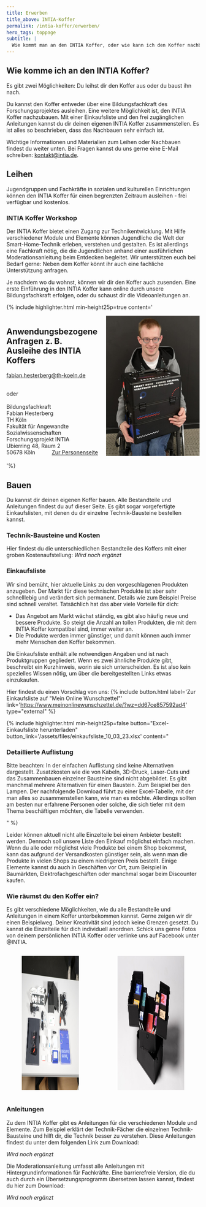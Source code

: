 ```yaml
---
title: Erwerben
title_above: INTIA-Koffer
permalink: /intia-koffer/erwerben/
hero_tags: toppage
subtitle: |
  Wie kommt man an den INTIA Koffer, oder wie kann ich den Koffer nachbauen? Diese Fragen werden hier beantwortet.
---
```


## Wie komme ich an den INTIA Koffer?

Es gibt zwei Möglichkeiten: Du leihst dir den Koffer aus oder du baust ihn nach.

Du kannst den Koffer entweder über eine Bildungsfachkraft des Forschungsprojektes ausleihen. Eine weitere Möglichkeit ist, den INTIA Koffer nachzubauen. Mit einer Einkaufsliste und den frei zugänglichen Anleitungen kannst du dir deinen eigenen INTIA Koffer zusammenstellen. Es ist alles so beschrieben, dass das Nachbauen sehr einfach ist.

Wichtige Informationen und Materialien zum Leihen oder Nachbauen findest du weiter unten. Bei Fragen kannst du uns gerne eine E-Mail schreiben: kontakt@intia.de.

## Leihen

Jugendgruppen und Fachkräfte in sozialen und kulturellen Einrichtungen können den INTIA Koffer für einen begrenzten Zeitraum ausleihen - frei verfügbar und kostenlos.

### INTIA Koffer Workshop

Der INTIA Koffer bietet einen Zugang zur Technikentwicklung. Mit Hilfe verschiedener Module und Elemente können Jugendliche die Welt der Smart-Home-Technik erleben, verstehen und gestalten.
Es ist allerdings eine Fachkraft nötig, die die Jugendlichen anhand einer ausführlichen Moderationsanleitung beim Entdecken begleitet. Wir unterstützen euch bei Bedarf gerne: Neben dem Koffer könnt ihr auch eine fachliche Unterstützung anfragen.

Je nachdem wo du wohnst, können wir dir den Koffer auch zusenden. Eine erste Einführung in den INTIA Koffer kann online durch unsere Bildungsfachkraft erfolgen, oder du schaust dir die Videoanleitungen an.

{% include highlighter.html min-height25p=true content='

<div class="columns">
<div class="column">

## Anwendungsbezogene Anfragen z. B. Ausleihe des INTIA Koffers

[fabian.hesterberg@th-koeln.de](mailto:fabian.hesterberg@th-koeln.de)

<br>
oder
<br>
<br>
Bildungsfachkraft
<br>
Fabian Hesterberg
<br>
TH Köln
<br>
Fakultät für Angewandte Sozialwissenschaften
<br>
Forschungsprojekt INTIA
<br>
Ubierring 48, Raum 2
<br>
50678 Köln
<a href="https://www.th-koeln.de/personen/fabian.hesterberg/" class="button is-rounded is-dark" style="float: right">
<span>Zur Personenseite</span>
<span class="icon is-small">
<i class="fas icon-external fa-xs invert"></i>
</span>
</a>
</div>
<div class="column">
<img style="height: auto;" src="/assets/img/uploads/fabian_hesterberg_small.jpg">
</div>
</div>

'%}

## Bauen

Du kannst dir deinen eigenen Koffer bauen. Alle Bestandteile und Anleitungen findest du auf dieser Seite. Es gibt sogar vorgefertigte Einkaufslisten, mit denen du dir einzelne Technik-Bausteine bestellen kannst.

### Technik-Bausteine und Kosten

Hier findest du die unterschiedlichen Bestandteile des Koffers mit einer groben Kostenaufstellung:
_Wird noch ergänzt_

### Einkaufsliste

Wir sind bemüht, hier aktuelle Links zu den vorgeschlagenen Produkten anzugeben. Der Markt für diese technischen Produkte ist aber sehr schnelllebig und verändert sich permanent. Details wie zum Beispiel Preise sind schnell veraltet. Tatsächlich hat das aber viele Vorteile für dich:

- Das Angebot am Markt wächst ständig, es gibt also häufig neue und bessere Produkte. So steigt die Anzahl an tollen Produkten, die mit dem INTIA Koffer kompatibel sind, immer weiter an.
- Die Produkte werden immer günstiger, und damit können auch immer mehr Menschen den Koffer bekommen.

Die Einkaufsliste enthält alle notwendigen Angaben und ist nach Produktgruppen gegliedert. Wenn es zwei ähnliche Produkte gibt, beschreibt ein Kurzhinweis, worin sie sich unterscheiden. Es ist also kein spezielles Wissen nötig, um über die bereitgestellten Links etwas einzukaufen.

Hier findest du einen Vorschlag von uns:
{% include button.html label='Zur Einkaufsliste auf "Mein Online Wunschzettel"' link='https://www.meinonlinewunschzettel.de/?wz=dd67ce857592ad4' type="external" %}

{% include highlighter.html min-height25p=false button="Excel-Einkaufsliste herunterladen" button_link='/assets/files/einkaufsliste_10_03_23.xlsx' content="

### Detaillierte Auflistung

Bitte beachten: In der einfachen Auflistung sind keine Alternativen dargestellt. Zusatzkosten wie die von Kabeln, 3D-Druck, Laser-Cuts und das Zusammenbauen einzelner Bausteine sind nicht abgebildet. Es gibt manchmal mehrere Alternativen für einen Baustein. Zum Beispiel bei den Lampen. Der nachfolgende Download führt zu einer Excel-Tabelle, mit der man alles so zusammenstellen kann, wie man es möchte. Allerdings sollten am besten nur erfahrene Personen oder solche, die sich tiefer mit dem Thema beschäftigen möchten, die Tabelle verwenden.

" %}

Leider können aktuell nicht alle Einzelteile bei einem Anbieter bestellt werden. Dennoch soll unsere Liste den Einkauf möglichst einfach machen. Wenn du alle oder möglichst viele Produkte bei einem Shop bekommst, kann das aufgrund der Versandkosten günstiger sein, als wenn man die Produkte in vielen Shops zu einem niedrigeren Preis bestellt. Einige Elemente kannst du auch in Geschäften vor Ort, zum Beispiel in Baumärkten, Elektrofachgeschäften oder manchmal sogar beim Discounter kaufen.

### Wie räumst du den Koffer ein?

Es gibt verschiedene Möglichkeiten, wie du alle Bestandteile und Anleitungen in einem Koffer unterbekommen kannst. Gerne zeigen wir dir einen Beispielweg. Deiner Kreativität sind jedoch keine Grenzen gesetzt. Du kannst die Einzelteile für dich individuell anordnen. Schick uns gerne Fotos von deinem persönlichen INTIA Koffer oder verlinke uns auf Facebook unter @INTIA.

<div class="columns is-centered is-desktop">
<div class="column is-offset-1">
<figure>
  <img src="/assets/img/intia-case/Escape_Game.jpg" alt="" style="height:350px;">
</figure>
</div>
<div class="column">
<figure>
  <img src="/assets/img/tools/building_blocks/koffer_4.jpg" alt="" style="height:350px;">
</figure>
</div>
</div>

### Anleitungen

Zu dem INTIA Koffer gibt es Anleitungen für die verschiedenen Module und Elemente. Zum Beispiel erklärt der Technik-Fächer die einzelnen Technik-Bausteine und hilft dir, die Technik besser zu verstehen. Diese Anleitungen findest du unter dem folgenden Link zum Download:

_Wird noch ergänzt_

Die Moderationsanleitung umfasst alle Anleitungen mit Hintergrundinformationen für Fachkräfte. Eine barrierefreie Version, die du auch durch ein Übersetzungsprogramm übersetzen lassen kannst, findest du hier zum Download:

_Wird noch ergänzt_
